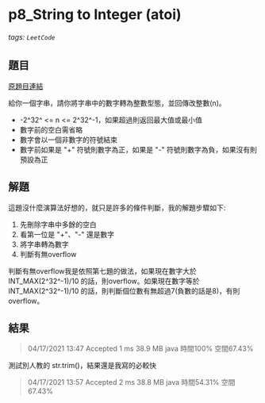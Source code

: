 # p8_String to Integer (atoi)

###### tags: `LeetCode`

## 題目
[原題目連結](https://leetcode.com/problems/string-to-integer-atoi/)

給你一個字串，請你將字串中的數字轉為整數型態，並回傳改整數(n)。

* -2^32^ <= n <= 2^32^-1，如果超過則返回最大值或最小值
* 數字前的空白需省略
* 數字會以一個非數字的符號結束
* 數字前如果是 "+" 符號則數字為正，如果是 "-" 符號則數字為負，如果沒有則預設為正

## 解題
這題沒什麼演算法好想的，就只是許多的條件判斷，我的解題步驟如下:
1. 先刪除字串中多餘的空白
2. 看第一位是 "+"、"-" 還是數字
3. 將字串轉為數字
4. 判斷有無overflow

判斷有無overflow我是依照第七題的做法，如果現在數字大於 INT_MAX(2^32^-1)/10 的話，則overflow。如果現在數字等於 INT_MAX(2^32^-1)/10 的話，則判斷個位數有無超過7(負數的話是8)，有則overflow。

## 結果
> 04/17/2021 13:47	Accepted	1 ms	38.9 MB	java
> 時間100% 空間67.43%

測試別人教的 str.trim()，結果還是我寫的必較快
> 04/17/2021 13:57	Accepted	2 ms	38.8 MB	java
> 時間54.31% 空間67.43%